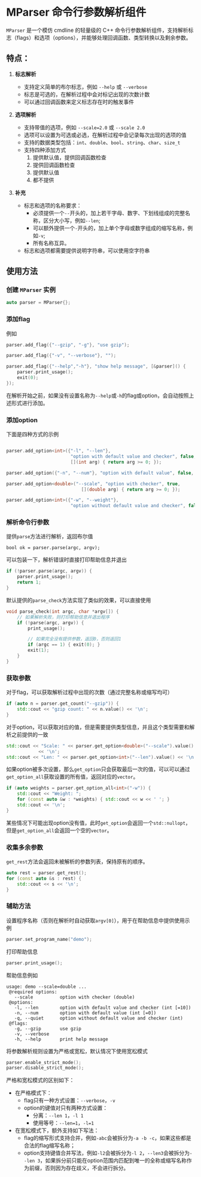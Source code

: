 # MParser 命令行参数解析组件

`MParser` 是一个模仿 cmdline 的轻量级的 C++ 命令行参数解析组件，支持解析标志（flags）和选项（options），并能够处理回调函数、类型转换以及剩余参数。


## 特点：

1. **标志解析**
   - 支持定义简单的布尔标志，例如 `--help` 或 `--verbose`
   - 标志是可选的，在解析过程中会对标记出现的次数计数
   - 可以通过回调函数来定义标志存在时的触发事件

2. **选项解析**
   - 支持带值的选项，例如 `--scale=2.0` 或 `--scale 2.0`
   - 选项可以设置为可选或必选，在解析过程中会记录每次出现的选项的值
   - 支持的数据类型包括：`int`、`double`、`bool`、`string`、`char`、`size_t`
   - 支持四种添加方式
     1. 提供默认值，提供回调函数检查
     2. 提供回调函数检查
     3. 提供默认值
     4. 都不提供

3. **补充**
   - 标志和选项的名称要求：
     - 必须提供一个`--`开头的，加上若干字母、数字、下划线组成的完整名称，区分大小写，例如`--len`;
     - 可以额外提供一个`-`开头的，加上单个字母或数字组成的缩写名称，例如`-v`;
     - 所有名称互异。
   - 标志和选项都需要提供说明字符串，可以使用空字符串

## 使用方法

### 创建 `MParser` 实例
```cpp
auto parser = MParser{};
```


### 添加flag

例如
```cpp
parser.add_flag({"--gzip", "-g"}, "use gzip");

parser.add_flag({"-v", "--verbose"}, "");

parser.add_flag({"--help","-h"}, "show help message", [&parser]() {
    parser.print_usage();
    exit(0);
});
```

在解析开始之前，如果没有设置名称为`--help`或`-h`的flag或option，会自动按照上述形式进行添加。

### 添加option

下面是四种方式的示例
```cpp

parser.add_option<int>({"-l", "--len"},
                        "option with default value and checker", false, 10,
                        [](int arg) { return arg >= 0; });

parser.add_option({"-n", "--num"}, "option with default value", false, 0);

parser.add_option<double>("--scale", "option with checker", true,
                            [](double arg) { return arg >= 0; });

parser.add_option<int>({"-w", "--weight"},
                        "option without default value and checker", false);
```


### 解析命令行参数

提供`parse`方法进行解析，返回布尔值
```
bool ok = parser.parse(argc, argv);
```

可以包装一下，解析错误时直接打印帮助信息并退出
```cpp
if (!parser.parse(argc, argv)) {
    parser.print_usage();
    return 1;
}
```

默认提供的`parse_check`方法实现了类似的效果，可以直接使用
```cpp
void parse_check(int argc, char *argv[]) {
    // 如果解析失败，则打印帮助信息并退出程序
    if (!parse(argc, argv)) {
        print_usage();

        // 如果完全没有提供参数，返回0，否则返回1
        if (argc == 1) { exit(0); }
        exit(1);
    }
}
```


### 获取参数

对于flag，可以获取解析过程中出现的次数（通过完整名称或缩写均可）
```cpp
if (auto n = parser.get_count("--gzip")) {
    std::cout << "gzip count: " << n.value() << '\n';
}
```

对于option，可以获取对应的值，但是需要提供类型信息，并且这个类型需要和解析之前提供的一致
```cpp
std::cout << "Scale: " << parser.get_option<double>("--scale").value()
            << '\n';
std::cout << "Len: " << parser.get_option<int>("--len").value() << '\n';
```

如果option被多次设置，那么`get_option`只会获取最后一次的值，可以可以通过`get_option_all`获取设置的所有值，返回对应的`vector`。

```cpp
if (auto weights = parser.get_option_all<int>("-w")) {
    std::cout << "Weight: ";
    for (const auto &w : *weights) { std::cout << w << ' '; }
    std::cout << '\n';
}
```

某些情况下可能出现option没有值，此时`get_option`会返回一个`std::nullopt`，但是`get_option_all`会返回一个空的`vector`。

### 收集多余参数

`get_rest`方法会返回未被解析的参数列表，保持原有的顺序。
```cpp
auto rest = parser.get_rest();
for (const auto &s : rest) {
    std::cout << s << '\n';
}
```

### 辅助方法

设置程序名称（否则在解析时自动获取`argv[0]`），用于在帮助信息中提供使用示例
```cpp
parser.set_program_name("demo");
```

打印帮助信息
```cpp
parser.print_usage();
```

帮助信息例如
```
usage: demo --scale=double ...
 @required options:
   --scale          option with checker (double)
 @options:
   -l, --len        option with default value and checker (int [=10])
   -n, --num        option with default value (int [=0])
   -q, --quiet      option without default value and checker (int)
 @flags:
   -g, --gzip       use gzip
   -v, --verbose
   -h, --help       print help message
```

将参数解析规则设置为严格或宽松，默认情况下使用宽松模式
```cpp
parser.enable_strict_mode();
parser.disable_strict_mode();
```

严格和宽松模式的区别如下：

- 在严格模式下：
  - flag只有一种方式设置：`--verbose`，`-v`
  - option的键值对只有两种方式设置：
    - 分离：`--len 1`，`-l 1`
    - 使用等号：`--len=1`，`-l=1`
- 在宽松模式下，额外支持如下写法：
  - flag的缩写形式支持合并，例如`-abc`会被拆分为`-a -b -c`，如果这些都是合法的flag缩写名称；
  - option支持键值合并写法，例如`-l2`会被拆分为`-l 2`，`--len3`会被拆分为`--len 3`，如果拆分前只能在option范围内匹配到唯一的全称或缩写名称作为前缀，否则因为存在歧义，不会进行拆分。
